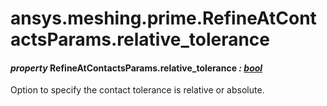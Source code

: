 # ansys.meshing.prime.RefineAtContactsParams.relative_tolerance



#### *property* RefineAtContactsParams.relative_tolerance *: [bool](https://docs.python.org/3.11/library/functions.html#bool)*

Option to specify the contact tolerance is relative or absolute.

<!-- !! processed by numpydoc !! -->
